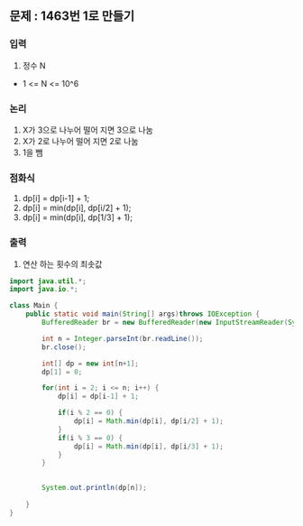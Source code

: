 ## 문제 : 1463번 1로 만들기

### 입력
1. 정수 N
- 1 <= N <= 10^6

### 논리 
1. X가 3으로 나누어 떨어 지면 3으로 나눔 
2. X가 2로 나누어 떨어 지면 2로 나눔 
3. 1을 뺌 

### 점화식 
1. dp[i] = dp[i-1] + 1; 
2. dp[i] = min(dp[i], dp[i/2] + 1);
3. dp[i] = min(dp[i], dp[1/3] + 1);

### 출력 
1. 연산 하는 횟수의 최솟값 

```java
import java.util.*;
import java.io.*;

class Main {
    public static void main(String[] args)throws IOException {
        BufferedReader br = new BufferedReader(new InputStreamReader(System.in));

        int n = Integer.parseInt(br.readLine());
        br.close(); 

        int[] dp = new int[n+1]; 
        dp[1] = 0; 

        for(int i = 2; i <= n; i++) {
            dp[i] = dp[i-1] + 1;

            if(i % 2 == 0) {
                dp[i] = Math.min(dp[i], dp[i/2] + 1);
            }
            if(i % 3 == 0) {
                dp[i] = Math.min(dp[i], dp[i/3] + 1); 
            }
        }
        

        System.out.println(dp[n]); 
        
    }
}
```